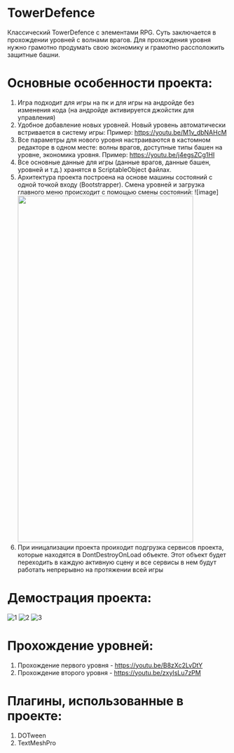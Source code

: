 # TowerDefence
 
Классический TowerDefence с элементами RPG. Суть заключается в прохождении уровней с волнами врагов. Для прохождения уровня нужно грамотно продумать свою экономику и грамотно рассположить защитные башни.

# Основные особенности проекта:
1) Игра подходит для игры на пк и для игры на андройде без изменения кода (на андройде активируется джойстик для управления)
2) Удобное добавление новых уровней. Новый уровень автоматически встривается в систему игры:
Пример: https://youtu.be/M1v_dbNAHcM
3) Все параметры для нового уровня настраиваются в кастомном редакторе в одном месте: волны врагов, доступные типы башен на уровне, экономика уровня.
Пример: https://youtu.be/j4egsZCg1HI
4) Все основные данные для игры (данные врагов, данные башен, уровней и т.д.) хранятся в ScriptableObject файлах.
5) Архитектура проекта построена на основе машины состояний с одной точкой входу (Bootstrapper). Смена уровней и загрузка главного меню происходит с помощью смены состояний: 
![image]<img src="https://user-images.githubusercontent.com/60060770/179183461-ca7eaf0b-5ade-49f5-a2b3-d9da0ef2e2ee.png" width="400" height="790">
6) При иницализации проекта проиходит подгрузка сервисов проекта, которые находятся в DontDestroyOnLoad объекте. Этот объект будет переходить в каждую активную сцену и все сервисы в нем будут работать непрерывно на протяжении всей игры

# Демострация проекта:
![1](https://user-images.githubusercontent.com/60060770/179187798-05c3a75c-a37c-4fe9-a0e6-635dbcf6dec3.png)
![2](https://user-images.githubusercontent.com/60060770/179187813-2a153ab4-ad65-479a-b31a-7cf10cdcee03.png)
![3](https://user-images.githubusercontent.com/60060770/179187823-b5269e1e-17be-4251-9014-eac6979b22ae.png)

# Прохождение уровней:
1) Прохождение первого уровня - https://youtu.be/B8zXc2LvDtY
2) Прохождение второго уровня - https://youtu.be/zxyIsLu7zPM

# Плагины, использованные в проекте:
1) DOTween
2) TextMeshPro

